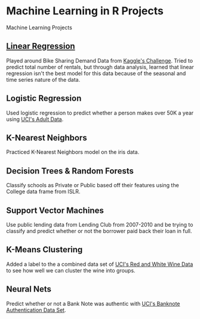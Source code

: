 # Machine Learning in R Projects
Machine Learning Projects

## [Linear Regression](https://github.com/justinezth/Machine-Learning-in-R-Projects/blob/master/Linear_Regression_Bikes.ipynb)
Played around Bike Sharing Demand Data from [Kaggle's Challenge](https://www.kaggle.com/c/bike-sharing-demand/data). Tried to predict total number of rentals, but through data analysis, learned that linear regression isn't the best model for this data because of the seasonal and time series nature of the data.

## Logistic Regression
Used logistic regression to predict whether a person makes over 50K a year using [UCI's Adult Data](https://archive.ics.uci.edu/ml/datasets/adult).

## K-Nearest Neighbors
Practiced K-Nearest Neighbors model on the iris data.

## Decision Trees & Random Forests
Classify schools as Private or Public based off their features using the College data frame from ISLR.

## Support Vector Machines
Use public lending data from Lending Club from 2007-2010 and be trying to classify and predict whether or not the borrower paid back their loan in full.

## K-Means Clustering
Added a label to the a combined data set of [UCI's Red and White Wine Data](http://archive.ics.uci.edu/ml/machine-learning-databases/wine-quality/) to see how well we can cluster the wine into groups.

## Neural Nets
Predict whether or not a Bank Note was authentic with [UCI's Banknote Authentication Data Set](https://archive.ics.uci.edu/ml/datasets/banknote+authentication).

